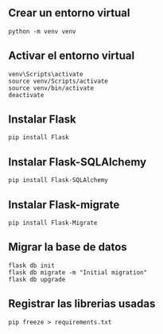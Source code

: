 ## Crear un entorno virtual

```
python -m venv venv
```

## Activar el entorno virtual

```
venv\Scripts\activate
source venv/Scripts/activate
source venv/bin/activate
deactivate
```

## Instalar Flask

```
pip install Flask
```

## Instalar Flask-SQLAlchemy

```
pip install Flask-SQLAlchemy
```

## Instalar Flask-migrate

```
pip install Flask-Migrate
```

## Migrar la base de datos

```
flask db init
flask db migrate -m "Initial migration"
flask db upgrade
```

## Registrar las librerias usadas

```
pip freeze > requirements.txt
```